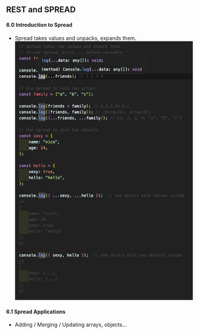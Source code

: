 ## REST and SPREAD

#### 6.0 Introduction to Spread

- Spread takes values and unpacks, expands them.  
  <img src="./img/capture06-1.png" width="800px">

#### 6.1 Spread Applications

- Adding / Merging / Updating arrays, objects...
